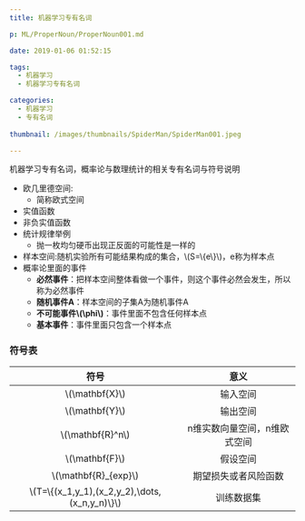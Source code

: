 ```yaml
---
title: 机器学习专有名词

p: ML/ProperNoun/ProperNoun001.md

date: 2019-01-06 01:52:15

tags: 
  - 机器学习
  - 机器学习专有名词

categories: 
  - 机器学习
  - 专有名词
 
thumbnail: /images/thumbnails/SpiderMan/SpiderMan001.jpeg

---
```

机器学习专有名词，概率论与数理统计的相关专有名词与符号说明
<!-- more -->

* 欧几里德空间:
  * 简称欧式空间
* 实值函数
* 非负实值函数
* 统计规律举例
  * 抛一枚均匀硬币出现正反面的可能性是一样的
* 样本空间:随机实验所有可能结果构成的集合，\\(S=\\{e\\}\\)，e称为样本点
* 概率论里面的事件
  * **必然事件**：把样本空间整体看做一个事件，则这个事件必然会发生，所以称为必然事件
  * **随机事件A**：样本空间的子集A为随机事件A
  * **不可能事件\\(\phi\\)**：事件里面不包含任何样本点
  * **基本事件**：事件里面只包含一个样本点

### 符号表

|符号|意义|
|:--:|:--:|
|\\(\mathbf{X}\\)|输入空间|
|\\(\mathbf{Y}\\)|输出空间|
|\\(\mathbf{R}^n\\)|n维实数向量空间，n维欧式空间|
|\\(\mathbf{F}\\)|假设空间|
|\\(\mathbf{R}_{exp}\\)|期望损失或者风险函数|
|\\(T=\\{(x_1,y_1),(x_2,y_2),\dots,(x_n,y_n)\\}\\)|训练数据集|
